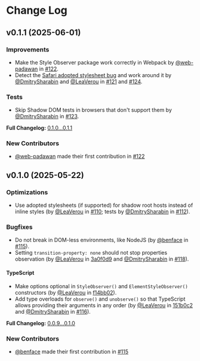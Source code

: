 # Change Log

## v0.1.1 (2025-06-01)

### Improvements

- Make the Style Observer package work correctly in Webpack by [@web-padawan](https://github.com/web-padawan) in [#122](https://github.com/LeaVerou/style-observer/pull/122).
- Detect the [Safari adopted stylesheet bug](https://bugs.webkit.org/show_bug.cgi?id=293556) and work around it by [@DmitrySharabin](https://github.com/DmitrySharabin) and [@LeaVerou](https://github.com/LeaVerou) in [#121](https://github.com/LeaVerou/style-observer/pull/121) and [#124](https://github.com/LeaVerou/style-observer/pull/124).

### Tests

- Skip Shadow DOM tests in browsers that don't support them by [@DmitrySharabin](https://github.com/DmitrySharabin) in [#123](https://github.com/LeaVerou/style-observer/pull/123).

**Full Changelog:** [0.1.0...0.1.1](https://github.com/LeaVerou/style-observer/compare/0.1.0...0.1.1)

### New Contributors

- [@web-padawan](https://github.com/web-padawan) made their first contribution in [#122](https://github.com/LeaVerou/style-observer/pull/122)

## v0.1.0 (2025-05-22)

### Optimizations

- Use adopted stylesheets (if supported) for shadow root hosts instead of inline styles (by [@LeaVerou](https://github.com/LeaVerou) in [#110](https://github.com/LeaVerou/style-observer/pull/110); tests by [@DmitrySharabin](https://github.com/DmitrySharabin) in [#112](https://github.com/LeaVerou/style-observer/pull/112)).

### Bugfixes

- Do not break in DOM-less environments, like NodeJS (by [@benface](https://github.com/benface) in [#115](https://github.com/LeaVerou/style-observer/pull/115)).
- Setting `transition-property: none` should not stop properties observation (by [@LeaVerou](https://github.com/LeaVerou) in [3a0f0d9](https://github.com/LeaVerou/style-observer/commit/3a0f0d988cfd9ea0601774b573886e5bc2890ee5) and [@DmitrySharabin](https://github.com/DmitrySharabin) in [#118](https://github.com/LeaVerou/style-observer/pull/118)).

#### TypeScript

- Make options optional in `StyleObserver()` and `ElementStyleObserver()` constructors (by [@LeaVerou](https://github.com/LeaVerou) in [f14bb02](https://github.com/LeaVerou/style-observer/commit/f14bb0264ef2f47680b6991e923ba63031ab6547)).
- Add type overloads for `observe()` and `unobserve()` so that TypeScript allows providing their arguments in any order (by [@LeaVerou](https://github.com/LeaVerou) in [151b0c2](https://github.com/LeaVerou/style-observer/commit/151b0c24e38e4e227215f3198e9f92bfdc8f7e1f) and [@DmitrySharabin](https://github.com/DmitrySharabin) in [#116](https://github.com/LeaVerou/style-observer/pull/116)).

**Full Changelog:** [0.0.9...0.1.0](https://github.com/LeaVerou/style-observer/compare/0.0.9...0.1.0)

### New Contributors

- [@benface](https://github.com/benface) made their first contribution in [#115](https://github.com/LeaVerou/style-observer/pull/115)
